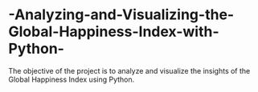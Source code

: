 # -Analyzing-and-Visualizing-the-Global-Happiness-Index-with-Python-
The objective of the project is to analyze and visualize the insights of the Global Happiness Index using Python. 

